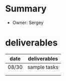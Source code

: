 # Summary
* Owner: Sergey

# deliverables
| date  | deliverables |
|--- | ---|
| 08/30  | sample tasks  |
|    |   |
|    |   |
